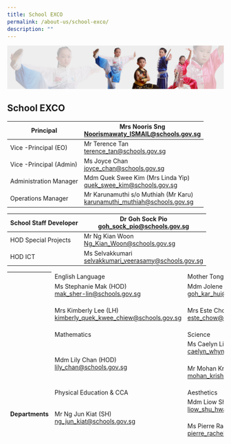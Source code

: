 ```yaml
---
title: School EXCO
permalink: /about-us/school-exco/
description: ""
---
```

![](/images/About%20Us/subbanner3.jpg)


## **School EXCO**

<table>
<thead>
  <tr>
    <th>Principal<br></th>
    <th>Mrs Nooris Sng<br><a href="mailto:Noorismawaty_ISMAIL@schools.gov.sg">Noorismawaty_ISMAIL@schools.gov.sg</a><br></th>
  </tr>
</thead>
<tbody>
  <tr>
    <td>Vice -Principal (EO)</td>
    <td>Mr Terence Tan<br><a href="mailto:terence_tan@schools.gov.sg">terence_tan@schools.gov.sg</a><br></td>
  </tr>
  <tr>
    <td>Vice -Principal (Admin)<br></td>
    <td>Ms Joyce Chan<br><a href="mailto:joyce_chan@schools.gov.sg">joyce_chan@schools.gov.sg</a><br></td>
  </tr>
  <tr>
    <td>Administration Manager</td>
    <td>Mdm Quek Swee Kim (Mrs Linda Yip)<br><a href="mailto:quek_swee_kim@schools.gov.sg">quek_swee_kim@schools.gov.sg</a><br></td>
  </tr>
  <tr>
    <td>Operations Manager</td>
    <td>Mr Karunamuthi s/o Muthiah (Mr Karu)<br><a href="mailto:karunamuthi_muthiah@schools.gov.sg">karunamuthi_muthiah@schools.gov.sg</a></td>
  </tr>
</tbody>
</table>


<table>
<thead>
  <tr>
    <th>School Staff Developer</th>
    <th>Dr Goh Sock Pio<br><a href="mailto:goh_sock_pio@schools.gov.sg">goh_sock_pio@schools.gov.sg</a><br></th>
  </tr>
</thead>
<tbody>
  <tr>
    <td>HOD Special Projects</td>
    <td>Mr Ng Kian Woon<br><a href="mailto:Ng_Kian_Woon@schools.gov.sg">Ng_Kian_Woon@schools.gov.sg</a><br></td>
  </tr>
  <tr>
    <td> HOD ICT</td>
    <td> Ms Selvakkumari<br><a href="mailto:selvakkumari_veerasamy@schools.gov.sg">selvakkumari_veerasamy@schools.gov.sg</a></td>
  </tr>
</tbody>
</table>


<table>
<thead>
  <tr>
    <th rowspan="9"><br><br><br><br><br><br><br><br><br><br><br><br><br><br><br><br>Departments</th>
    <td>English Language</td>
    <td>Mother Tongue Languages</td>
  </tr>
  <tr>
    <td>Ms Stephanie Mak (HOD)<br><a href="mailto:mak_sher-lin@schools.gov.sg">mak_sher-lin@schools.gov.sg</a><br><br></td>
    <td>Mdm Jolene Goh (HOD)<br><a href="mailto:goh_kar_hui@schools.gov.sg">goh_kar_hui@schools.gov.sg</a><br><br></td>
  </tr>
  <tr>
    <td>Mrs Kimberly Lee (LH)<br><a href="mailto:kimberly_quek_kwee_chiew@schools.gov.sg">kimberly_quek_kwee_chiew@schools.gov.sg</a><br><br></td>
    <td>Mrs Este Chow (LH CL)<br><a href="mailto:este_chow@schools.gov.sg">este_chow@schools.gov.sg</a><br><br></td>
  </tr>
  <tr>
    <td>Mathematics</td>
    <td>Science</td>
  </tr>
  <tr>
    <td rowspan="2">Mdm Lily Chan (HOD)<br><a href="mailto:lily_chan@schools.gov.sg">lily_chan@schools.gov.sg</a><br></td>
    <td>Ms Caelyn Lim (HOD)<br><a href="mailto:caelyn_whyndee_lim@schools.gov.sg">caelyn_whyndee_lim@schools.gov.sg</a><br><br></td>
  </tr>
  <tr>
    <td>Mr Mohan Krishnamoorthy (LH)<br><a href="mailto:mohan_krishnamoorthy@schools.gov.sg">mohan_krishnamoorthy@schools.gov.sg</a><br><br></td>
  </tr>
  <tr>
    <td>Physical Education &amp; CCA</td>
    <td>Aesthetics</td>
  </tr>
  <tr>
    <td rowspan="2">Mr Ng Jun Kiat (SH)<br><a href="mailto:ng_jun_kiat@schools.gov.sg">ng_jun_kiat@schools.gov.sg</a><br></td>
    <td>Mdm Liow Shu Hwa (HOD)<br><a href="mailto:liow_shu_hwa@schools.gov.sg">liow_shu_hwa@schools.gov.sg</a><br><br></td>
  </tr>
  <tr>
    <td>Ms Pierre Rachel (SH Art)<br><a href="mailto:pierre_rachel_edmond@schools.gov.sg">pierre_rachel_edmond@schools.gov.sg</a></td>
  </tr>
</thead>
</table>
